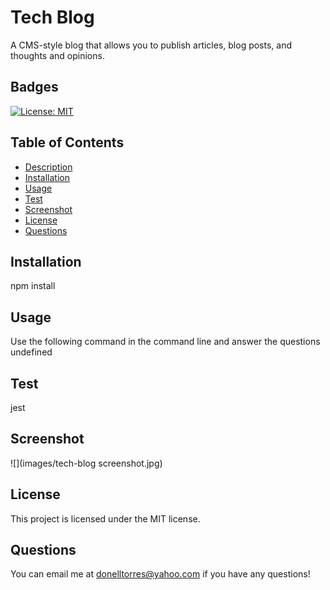 # Tech Blog
  A CMS-style blog that allows you to publish articles, blog posts, and thoughts and opinions.

  ## Badges 
  [![License: MIT](https://img.shields.io/badge/License-MIT-yellow.svg)](https://opensource.org/licenses/MIT)

  ## Table of Contents 
  * [Description](#description)
  * [Installation](#installation)
  * [Usage](#usage)
  * [Test](#test)
  * [Screenshot](#screenshot)
  * [License](#license)
  * [Questions](#questions)

  ## Installation
  npm install
  
  ## Usage
  Use the following command in the command line and answer the questions undefined
  
  ## Test
  jest

  ## Screenshot
  ![](images/tech-blog screenshot.jpg)

  ## License
  This project is licensed under the MIT license.

  ## Questions
  You can email me at donelltorres@yahoo.com if you have any questions!
